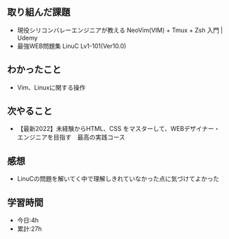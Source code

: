 ## 取り組んだ課題
- 現役シリコンバレーエンジニアが教える NeoVim(VIM) + Tmux + Zsh 入門 | Udemy
- 最強WEB問題集 LinuC Lv1-101(Ver10.0)
## わかったこと
- Vim、Linuxに関する操作
## 次やること
- 【最新2022】未経験からHTML、CSS をマスターして、WEBデザイナー・エンジニアを目指す　最高の実践コース

## 感想
- LinuCの問題を解いてく中で理解しきれていなかった点に気づけてよかった
## 学習時間
- 今日:4h
- 累計:27h